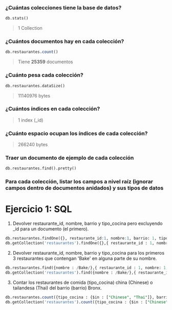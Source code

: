 ### ¿Cuántas colecciones tiene la base de datos?

```sql
db.stats()
```

> 1 Collection

### ¿Cuántos documentos hay en cada colección?

```sql
db.restaurantes.count()
```

>Tiene **25359** documentos

### ¿Cuánto pesa cada colección?

```sql
db.restaurantes.dataSize()
```

>11140976 bytes

### ¿Cuántos índices en cada colección?

> 1 index (_id)

### ¿Cuánto espacio ocupan los índices de cada colección?

> 266240 bytes

### Traer un documento de ejemplo de cada colección

```sql
db.restaurantes.find().pretty()
```

### Para cada colección, listar los campos a nivel raíz (ignorar campos dentro de documentos anidados) y sus tipos de datos

# Ejercicio 1: SQL

1. Devolver restaurante_id, nombre, barrio y tipo_cocina pero excluyendo _id para un documento (el primero).

```sql
db.restaurantes.findOne({}, restaurante_id:1, nombre:1, barrio: 1, tipo_cocina:1, _id_0)
db.getCollection('restaurantes').findOne({},{ restaurante_id : 1, nombre : 1, barrio : 1,  tipo_cocina : 1,  _id : 0 })
```

2. Devolver restaurante_id, nombre, barrio y tipo_cocina para los primeros 3 restaurantes que contengan 'Bake' en alguna parte de su nombre.

```sql
db.restaurantes.find({nombre : /Bake/},{ restaurante_id : 1, nombre: 1, barrio: 1,  tipo_cocina : 1,  _id : 0 }).limit(3)
db.getCollection('restaurantes').find({nombre : /Bake/},{ restaurante_id : 1, nombre: 1, barrio: 1,  cuisine : 1,  _id : 0 }).limit(3)
```

3. Contar los restaurantes de comida (tipo_cocina) china (Chinese) o tailandesa (Thai) del barrio (barrio) Bronx.


```sql
db.restaurantes.count({tipo_cocina : {$in : ["Chinese", "Thai"]}, barrio: "Bronx"})
db.getCollection('restaurantes').count({tipo_cocina : {$in : ["Chinese", "Thai"]}, barrio: "Bronx"})
```

